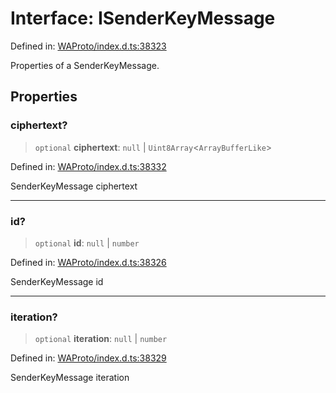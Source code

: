 # Interface: ISenderKeyMessage

Defined in: [WAProto/index.d.ts:38323](https://github.com/WhiskeySockets/Baileys/blob/2fdabb7f387029b680a2c5e056c7022c25b0f110/WAProto/index.d.ts#L38323)

Properties of a SenderKeyMessage.

## Properties

### ciphertext?

> `optional` **ciphertext**: `null` \| `Uint8Array`\<`ArrayBufferLike`\>

Defined in: [WAProto/index.d.ts:38332](https://github.com/WhiskeySockets/Baileys/blob/2fdabb7f387029b680a2c5e056c7022c25b0f110/WAProto/index.d.ts#L38332)

SenderKeyMessage ciphertext

***

### id?

> `optional` **id**: `null` \| `number`

Defined in: [WAProto/index.d.ts:38326](https://github.com/WhiskeySockets/Baileys/blob/2fdabb7f387029b680a2c5e056c7022c25b0f110/WAProto/index.d.ts#L38326)

SenderKeyMessage id

***

### iteration?

> `optional` **iteration**: `null` \| `number`

Defined in: [WAProto/index.d.ts:38329](https://github.com/WhiskeySockets/Baileys/blob/2fdabb7f387029b680a2c5e056c7022c25b0f110/WAProto/index.d.ts#L38329)

SenderKeyMessage iteration
